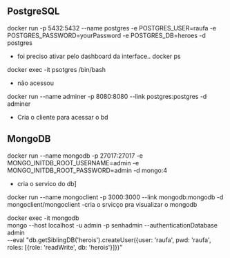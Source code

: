 ## PostgreSQL
docker run -p 5432:5432 --name postgres -e POSTGRES_USER=raufa -e POSTGRES_PASSWORD=yourPassword -e POSTGRES_DB=heroes -d postgres 
- foi preciso ativar pelo dashboard da interface..
docker ps

docker exec -it psotgres /bin/bash 
- não acessou

docker run --name adminer -p 8080:8080 --link postgres:postgres -d adminer
- Cria o cliente para acessar o bd

## MongoDB

docker run --name mongodb -p 27017:27017 -e MONGO_INITDB_ROOT_USERNAME=admin -e MONGO_INITDB_ROOT_PASSWORD=admin -d mongo:4
- cria o servico do db]

docker run --name mongoclient -p 3000:3000 --link mongodb:mongodb -d mongoclient/mongoclient
-cria o srvicço pra visualizar o mongodb

docker exec -it mongodb \
  mongo --host localhost -u admin -p senhadmin --authenticationDatabase admin \
  --eval "db.getSiblingDB('herois').createUser({user: 'raufa', pwd: 'raufa', roles: [{role: 'readWrite', db: 'herois'}]})"